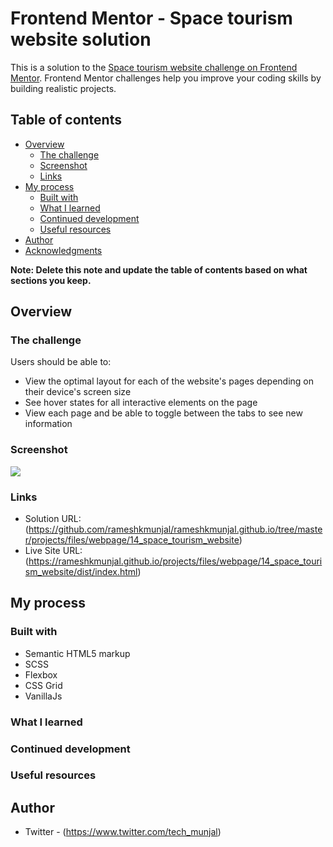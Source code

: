 # Frontend Mentor - Space tourism website solution

This is a solution to the [Space tourism website challenge on Frontend Mentor](https://www.frontendmentor.io/challenges/space-tourism-multipage-website-gRWj1URZ3). Frontend Mentor challenges help you improve your coding skills by building realistic projects. 

## Table of contents

- [Overview](#overview)
  - [The challenge](#the-challenge)
  - [Screenshot](#screenshot)
  - [Links](#links)
- [My process](#my-process)
  - [Built with](#built-with)
  - [What I learned](#what-i-learned)
  - [Continued development](#continued-development)
  - [Useful resources](#useful-resources)
- [Author](#author)
- [Acknowledgments](#acknowledgments)

**Note: Delete this note and update the table of contents based on what sections you keep.**

## Overview

### The challenge

Users should be able to:

- View the optimal layout for each of the website's pages depending on their device's screen size
- See hover states for all interactive elements on the page
- View each page and be able to toggle between the tabs to see new information

### Screenshot

![](./assets/images/screenshot.png)


### Links

- Solution URL: (https://github.com/rameshkmunjal/rameshkmunjal.github.io/tree/master/projects/files/webpage/14_space_tourism_website)
- Live Site URL: (https://rameshkmunjal.github.io/projects/files/webpage/14_space_tourism_website/dist/index.html)

## My process

### Built with

- Semantic HTML5 markup
- SCSS
- Flexbox
- CSS Grid
- VanillaJs

### What I learned


### Continued development



### Useful resources


## Author


- Twitter - (https://www.twitter.com/tech_munjal)

